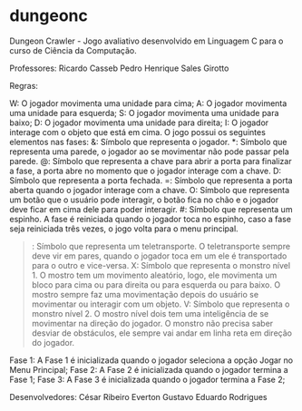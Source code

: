 # dungeonc
Dungeon Crawler - Jogo avaliativo desenvolvido em Linguagem C para o curso de Ciência da Computação.

Professores:
Ricardo Casseb
Pedro Henrique Sales Girotto

Regras:

W: O jogador movimenta uma unidade para cima;
A: O jogador movimenta uma unidade para esquerda;
S: O jogador movimenta uma unidade para baixo;
D: O jogador movimenta uma unidade para direita;
I: O jogador interage com o objeto que está em cima.
O jogo possui os seguintes elementos nas fases:
&: Símbolo que representa o jogador.
*: Símbolo que representa uma parede, o jogador ao se movimentar não pode passar pela parede.
@: Símbolo que representa a chave para abrir a porta para finalizar a fase, a porta abre no momento que o jogador interage com a chave.
D: Símbolo que representa a porta fechada.
=: Símbolo que representa a porta aberta quando o jogador interage com a chave.
O: Símbolo que representa um botão que o usuário pode interagir, o botão fica no chão e o jogador deve ficar em cima dele para poder interagir.
#: Símbolo que representa um espinho. A fase é reiniciada quando o jogador toca no espinho, caso a fase seja reiniciada três vezes, o jogo volta para o menu principal.
>: Símbolo que representa um teletransporte. O teletransporte sempre deve vir em pares, quando o jogador toca em um ele é transportado para o outro e vice-versa.
X: Símbolo que representa o monstro nível 1. O mostro tem um movimento aleatório, logo, ele movimenta um bloco para cima ou para direita ou para esquerda ou para baixo. O 	mostro sempre faz uma movimentação depois do usuário se movimentar ou interagir com um objeto.
V: Símbolo que representa o monstro nível 2. O mostro nível dois tem uma inteligência de se movimentar na direção do jogador. O    monstro não precisa saber desviar de 	obstáculos, ele sempre vai andar em linha reta em direção do jogador.

Fase 1: A Fase 1 é inicializada quando o jogador seleciona a opção Jogar no Menu Principal;
Fase 2: A Fase 2 é inicializada quando o jogador termina a Fase 1;
Fase 3: A Fase 3 é inicializada quando o jogador termina a Fase 2;

Desenvolvedores:
César Ribeiro
Everton Gustavo
Eduardo Rodrigues

